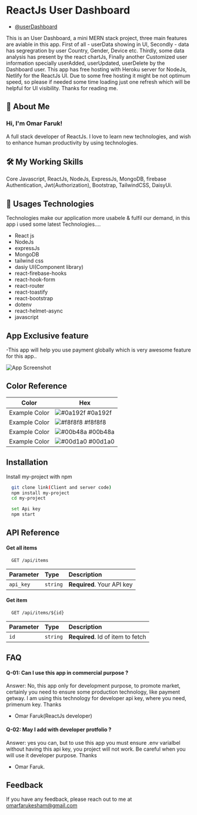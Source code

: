 
# ReactJs User Dashboard

 - [@userDashboard](https://bejewelled-cactus-22c60f.netlify.app/)

This is  an User Dashboard, a mini MERN stack project, three main features are aviable in this app. First of all - userData showing in UI, Secondly - data has segregration by user Country, Gender, Device etc. Thirdly, some data analysis has present by the react chartJs, Finally another Customized user information specially userAdded, userUpdated, userDelete by the Dashboard user. This app has free hosting with Heroku server for NodeJs, Netlify for the ReactJs UI. Due to some free hosting it might be not optimum speed, so please if needed some time loading just one refresh which will be helpful for UI visibility. 
Thanks for reading me.

## 🚀 About Me
### Hi, I'm Omar Faruk! 
A full stack developer of ReactJs. I love to learn new technologies,
and wish to enhance human productivity by using technologies. 


## 🛠 My Working Skills
Core Javascript, ReactJs, NodeJs, ExpressJs, MongoDB, firebase Authentication,
Jwt(Authorization), Bootstrap, TailwindCSS, DaisyUi.


## 👋 Usages Technologies
Technologies make our application more usabele & fulfil our demand, in this app i used some latest Technologies....
- React js
- NodeJs
- expressJs
- MongoDB
- tailwind css
- dasiy UI(Component library)
- react-firebase-hooks
- react-hook-form
- react-router
- react-toastify
- react-bootstrap
- dotenv
- react-helmet-async
- javascript



## App Exclusive feature
-This app will help you use payment globally which is very awesome feature for this app..

![App Screenshot](https://i.ibb.co/JyfXxqS/user-Dashboar.png)

## Color Reference

| Color             | Hex                                                                |
| ----------------- | ------------------------------------------------------------------ |
| Example Color | ![#0a192f](https://via.placeholder.com/10/0a192f?text=+) #0a192f |
| Example Color | ![#f8f8f8](https://via.placeholder.com/10/f8f8f8?text=+) #f8f8f8 |
| Example Color | ![#00b48a](https://via.placeholder.com/10/00b48a?text=+) #00b48a |
| Example Color | ![#00d1a0](https://via.placeholder.com/10/00b48a?text=+) #00d1a0 |


## Installation

Install my-project with npm

```bash
  git clone link(Client and server code)
  npm install my-project
  cd my-project

  set Api key
  npm start 
```
    
## API Reference

#### Get all items

```http
  GET /api/items
```

| Parameter | Type     | Description                |
| :-------- | :------- | :------------------------- |
| `api_key` | `string` | **Required**. Your API key |

#### Get item

```http
  GET /api/items/${id}
```

| Parameter | Type     | Description                       |
| :-------- | :------- | :-------------------------------- |
| `id`      | `string` | **Required**. Id of item to fetch |




## FAQ

#### Q-01:  Can I use this app in commercial purpose ?

 Answer: No, this app only for development purpose, to promote market, certainly you
need to ensure some production technology, like payment getway. I am using this technology for developer api key, where you need, primenum key.
Thanks
- Omar Faruk(ReactJs developer)

#### Q-02: May I add with developer protfolio ?
 Answer: yes you can, but to use this app you must 
 ensure .env varialbel without having this api key, you project will not work. Be careful when you will use it developer purpose.
 Thanks
 - Omar Faruk.



## Feedback

If you have any feedback, please reach out to me at omarfarukesham@gmail.com

